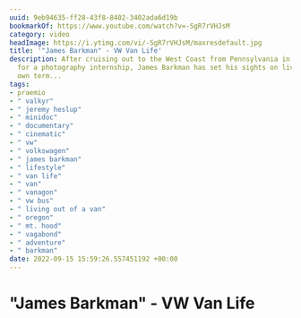 ```yaml
---
uuid: 9eb94635-ff28-43f8-8402-3402ada6d19b
bookmarkOf: https://www.youtube.com/watch?v=-SgR7rVHJsM
category: video
headImage: https://i.ytimg.com/vi/-SgR7rVHJsM/maxresdefault.jpg
title: '"James Barkman" - VW Van Life'
description: After cruising out to the West Coast from Pennsylvania in his VW Bus
  for a photography internship, James Barkman has set his sights on living on his
  own term...
tags:
- praemio
- " valkyr"
- " jeremy heslup"
- " minidoc"
- " documentary"
- " cinematic"
- " vw"
- " volkswagen"
- " james barkman"
- " lifestyle"
- " van life"
- " van"
- " vanagon"
- " vw bus"
- " living out of a van"
- " oregon"
- " mt. hood"
- " vagabond"
- " adventure"
- " barkman"
date: 2022-09-15 15:59:26.557451192 +00:00
---
```

# "James Barkman" - VW Van Life

